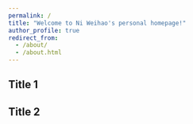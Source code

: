 ```yaml
---
permalink: /
title: "Welcome to Ni Weihao's personal homepage!"
author_profile: true
redirect_from: 
  - /about/
  - /about.html
---
```




Title 1
------

Title 2
------

